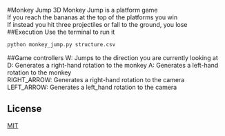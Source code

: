 #Monkey Jump 3D
Monkey Jump is a platform game  
If you reach the bananas at the top of the platforms you win  
If instead you hit three projectiles or fall to the ground, you lose
##Execution
Use the terminal to run it
```bash
python monkey_jump.py structure.csv
```
##Game controllers
W: Jumps to the direction you are currently looking at  
D: Generates a right-hand rotation to the monkey
A: Generates a left-hand rotation to the monkey  
RIGHT_ARROW: Generates a right-hand rotation to the camera  
LEFT_ARROW: Generates a left_hand rotation to the camera

## License
[MIT](https://choosealicense.com/licenses/mit/)
